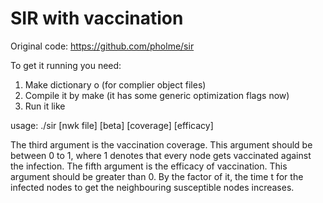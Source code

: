 # SIR with vaccination
Original code:
https://github.com/pholme/sir

To get it running you need:

1. Make dictionary o (for complier object files)
2. Compile it by make (it has some generic optimization flags now)
3. Run it like

usage: ./sir [nwk file] [beta] [coverage] [efficacy] <seed>

The third argument is the vaccination coverage. This argument should be between 0 to 1, where 1 denotes that every node gets vaccinated against the infection. 
The fifth argument is the efficacy of vaccination. This argument should be greater than 0. By the factor of it, the time t for the infected nodes to get the neighbouring susceptible nodes increases. 

